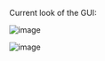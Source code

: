 Current look of the GUI:

![image](https://user-images.githubusercontent.com/63464503/152655555-d7f57dd1-0a56-45f8-bb92-c562a7af443f.png)

![image](https://user-images.githubusercontent.com/63464503/152655563-5aa7a7a6-febb-4e19-ac3c-b6f8bc4f9f1e.png)

